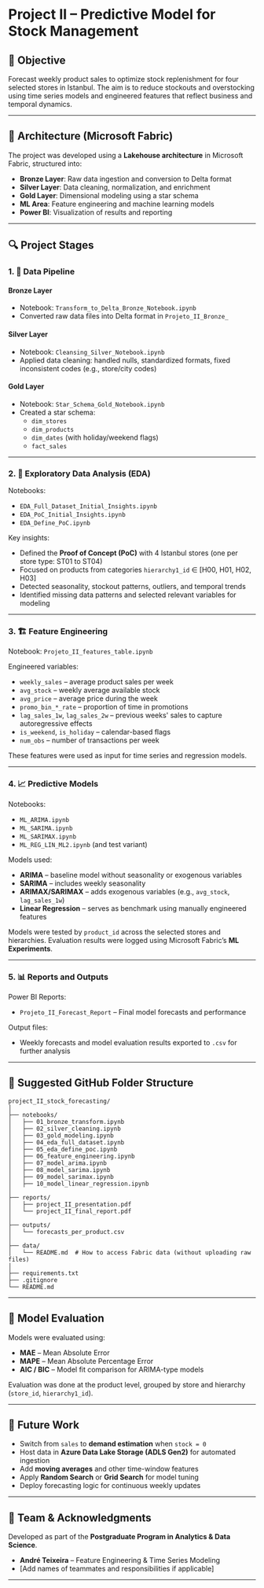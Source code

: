 # Project II – Predictive Model for Stock Management

## 🎯 Objective

Forecast weekly product sales to optimize stock replenishment for four selected stores in Istanbul. The aim is to reduce stockouts and overstocking using time series models and engineered features that reflect business and temporal dynamics.

---

## 🧱 Architecture (Microsoft Fabric)

The project was developed using a **Lakehouse architecture** in Microsoft Fabric, structured into:

- **Bronze Layer**: Raw data ingestion and conversion to Delta format
- **Silver Layer**: Data cleaning, normalization, and enrichment
- **Gold Layer**: Dimensional modeling using a star schema
- **ML Area**: Feature engineering and machine learning models
- **Power BI**: Visualization of results and reporting

---

## 🔍 Project Stages

### 1. 🔄 Data Pipeline

#### Bronze Layer
- Notebook: `Transform_to_Delta_Bronze_Notebook.ipynb`
- Converted raw data files into Delta format in `Projeto_II_Bronze_`

#### Silver Layer
- Notebook: `Cleansing_Silver_Notebook.ipynb`
- Applied data cleaning: handled nulls, standardized formats, fixed inconsistent codes (e.g., store/city codes)

#### Gold Layer
- Notebook: `Star_Schema_Gold_Notebook.ipynb`
- Created a star schema:
  - `dim_stores`
  - `dim_products`
  - `dim_dates` (with holiday/weekend flags)
  - `fact_sales`

---

### 2. 🧪 Exploratory Data Analysis (EDA)

Notebooks:
- `EDA_Full_Dataset_Initial_Insights.ipynb`
- `EDA_PoC_Initial_Insights.ipynb`
- `EDA_Define_PoC.ipynb`

Key insights:
- Defined the **Proof of Concept (PoC)** with 4 Istanbul stores (one per store type: ST01 to ST04)
- Focused on products from categories `hierarchy1_id` ∈ [H00, H01, H02, H03]
- Detected seasonality, stockout patterns, outliers, and temporal trends
- Identified missing data patterns and selected relevant variables for modeling

---

### 3. 🏗 Feature Engineering

Notebook: `Projeto_II_features_table.ipynb`

Engineered variables:
- `weekly_sales` – average product sales per week
- `avg_stock` – weekly average available stock
- `avg_price` – average price during the week
- `promo_bin_*_rate` – proportion of time in promotions
- `lag_sales_1w`, `lag_sales_2w` – previous weeks' sales to capture autoregressive effects
- `is_weekend`, `is_holiday` – calendar-based flags
- `num_obs` – number of transactions per week

These features were used as input for time series and regression models.

---

### 4. 📈 Predictive Models

Notebooks:
- `ML_ARIMA.ipynb`
- `ML_SARIMA.ipynb`
- `ML_SARIMAX.ipynb`
- `ML_REG_LIN_ML2.ipynb` (and test variant)

Models used:
- **ARIMA** – baseline model without seasonality or exogenous variables
- **SARIMA** – includes weekly seasonality
- **ARIMAX/SARIMAX** – adds exogenous variables (e.g., `avg_stock`, `lag_sales_1w`)
- **Linear Regression** – serves as benchmark using manually engineered features

Models were tested by `product_id` across the selected stores and hierarchies. Evaluation results were logged using Microsoft Fabric’s **ML Experiments**.

---

### 5. 📊 Reports and Outputs

Power BI Reports:
- `Projeto_II_Forecast_Report` – Final model forecasts and performance

Output files:
- Weekly forecasts and model evaluation results exported to `.csv` for further analysis

---

## 📂 Suggested GitHub Folder Structure

```
project_II_stock_forecasting/
│
├── notebooks/
│   ├── 01_bronze_transform.ipynb
│   ├── 02_silver_cleaning.ipynb
│   ├── 03_gold_modeling.ipynb
│   ├── 04_eda_full_dataset.ipynb
│   ├── 05_eda_define_poc.ipynb
│   ├── 06_feature_engineering.ipynb
│   ├── 07_model_arima.ipynb
│   ├── 08_model_sarima.ipynb
│   ├── 09_model_sarimax.ipynb
│   ├── 10_model_linear_regression.ipynb
│
├── reports/
│   ├── project_II_presentation.pdf
│   └── project_II_final_report.pdf
│
├── outputs/
│   └── forecasts_per_product.csv
│
├── data/
│   └── README.md  # How to access Fabric data (without uploading raw files)
│
├── requirements.txt
├── .gitignore
└── README.md
```

---

## 📐 Model Evaluation

Models were evaluated using:

- **MAE** – Mean Absolute Error  
- **MAPE** – Mean Absolute Percentage Error  
- **AIC / BIC** – Model fit comparison for ARIMA-type models  

Evaluation was done at the product level, grouped by store and hierarchy (`store_id`, `hierarchy1_id`).

---

## 🚀 Future Work

- Switch from `sales` to **demand estimation** when `stock = 0`  
- Host data in **Azure Data Lake Storage (ADLS Gen2)** for automated ingestion  
- Add **moving averages** and other time-window features  
- Apply **Random Search** or **Grid Search** for model tuning  
- Deploy forecasting logic for continuous weekly updates  

---

## 👥 Team & Acknowledgments

Developed as part of the **Postgraduate Program in Analytics & Data Science**.

- **André Teixeira** – Feature Engineering & Time Series Modeling  
- [Add names of teammates and responsibilities if applicable]

---